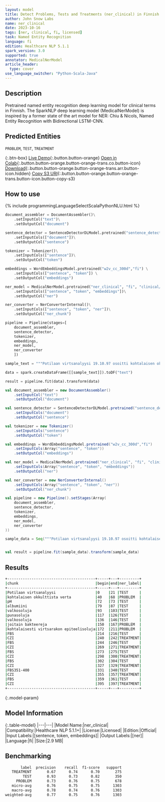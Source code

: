 ```yaml
---
layout: model
title: Detect Problems, Tests and Treatments (ner_clinical) in Finnish
author: John Snow Labs
name: ner_clinical
date: 2023-10-16
tags: [ner, clinical, fi, licensed]
task: Named Entity Recognition
language: fi
edition: Healthcare NLP 5.1.1
spark_version: 3.0
supported: true
annotator: MedicalNerModel
article_header:
  type: cover
use_language_switcher: "Python-Scala-Java"
---
```


## Description

Pretrained named entity recognition deep learning model for clinical terms in Finnish. The SparkNLP deep learning model (MedicalNerModel) is inspired by a former state of the art model for NER: Chiu & Nicols, Named Entity Recognition with Bidirectional LSTM-CNN.

## Predicted Entities

`PROBLEM`, `TEST`, `TREATMENT`

{:.btn-box}
[Live Demo](https://demo.johnsnowlabs.com/healthcare/NER_CLINICAL_MULTI/){:.button.button-orange}
[Open in Colab](https://colab.research.google.com/github/JohnSnowLabs/spark-nlp-workshop/blob/master/tutorials/streamlit_notebooks/healthcare/NER_CLINICAL_MULTI.ipynb){:.button.button-orange.button-orange-trans.co.button-icon}
[Download](https://s3.amazonaws.com/auxdata.johnsnowlabs.com/clinical/models/ner_clinical_fi_5.1.1_3.0_1697492251091.zip){:.button.button-orange.button-orange-trans.arr.button-icon.hidden}
[Copy S3 URI](s3://auxdata.johnsnowlabs.com/clinical/models/ner_clinical_fi_5.1.1_3.0_1697492251091.zip){:.button.button-orange.button-orange-trans.button-icon.button-copy-s3}

## How to use



<div class="tabs-box" markdown="1">
{% include programmingLanguageSelectScalaPythonNLU.html %}
  
```python
document_assembler = DocumentAssembler()\
    .setInputCol("text")\
    .setOutputCol("document")

sentence_detector = SentenceDetectorDLModel.pretrained("sentence_detector_dl", "xx")\
    .setInputCols(["document"])\
    .setOutputCol("sentence")

tokenizer = Tokenizer()\
    .setInputCols(["sentence"])\
    .setOutputCol("token")

embeddings = WordEmbeddingsModel.pretrained("w2v_cc_300d","fi") \
    .setInputCols(["sentence", "token"]) \
    .setOutputCol("embeddings")

ner_model = MedicalNerModel.pretrained("ner_clinical", "fi", "clinical/models")\
    .setInputCols(["sentence", "token", "embeddings"])\
    .setOutputCol("ner")

ner_converter = NerConverterInternal()\
    .setInputCols(["sentence", "token", "ner"])\
    .setOutputCol("ner_chunk")

pipeline = Pipeline(stages=[
    document_assembler, 
    sentence_detector,
    tokenizer,
    embeddings,
    ner_model,
    ner_converter   
    ])

sample_text = """Potilaan virtsanalyysi 19.10.97 osoitti kohtalaisen okkulttista verta , pH 5 , albumiini 1+, valkosoluja läsnä ,2-50 punasoluja , 10-20 valkosoluja , joitain bakteereja ja kohtalaisesti virtsarakon epiteelisoluja. FBS alle 200 = 0 yksikköä CZI FBS 201-250 = 2 yksikköä CZI FBS 251-300 = 4 yksikköä CZI FBS 301-350 = 6 yksikköä CZI FBS351-400 = 8 yksikköä CZI FBS suurempi kuin 400 = 10 yksikköä CZI."""

data = spark.createDataFrame([[sample_text]]).toDF("text")

result = pipeline.fit(data).transform(data)
```
```scala
val document_assembler = new DocumentAssembler()
    .setInputCol("text")
    .setOutputCol("document")

val sentence_detector = SentenceDetectorDLModel.pretrained("sentence_detector_dl", "xx")
    .setInputCols("document")
    .setOutputCol("sentence")

val tokenizer = new Tokenizer()
    .setInputCols("sentence")
    .setOutputCol("token")

val embeddings = WordEmbeddingsModel.pretrained("w2v_cc_300d","fi")
    .setInputCols(Array("sentence", "token"))
    .setOutputCol("embeddings")

val ner_model = MedicalNerModel.pretrained("ner_clinical", "fi", "clinical/models")
    .setInputCols(Array("sentence", "token", "embeddings"))
    .setOutputCol("ner")

val ner_converter = new NerConverterInternal()
    .setInputCols(Array("sentence", "token", "ner"))
    .setOutputCol("ner_chunk")

val pipeline = new Pipeline().setStages(Array(
    document_assembler, 
    sentence_detector,
    tokenizer,
    embeddings,
    ner_model,
    ner_converter   
))

sample_data = Seq("""Potilaan virtsanalyysi 19.10.97 osoitti kohtalaisen okkulttista verta , pH 5 , albumiini 1+, valkosoluja läsnä ,2-50 punasoluja , 10-20 valkosoluja , joitain bakteereja ja kohtalaisesti virtsarakon epiteelisoluja. FBS alle 200 = 0 yksikköä CZI FBS 201-250 = 2 yksikköä CZI FBS 251-300 = 4 yksikköä CZI FBS 301-350 = 6 yksikköä CZI FBS351-400 = 8 yksikköä CZI FBS suurempi kuin 400 = 10 yksikköä CZI.""").toDS.toDF("text")


val result = pipeline.fit(sample_data).transform(sample_data)

```
</div>

## Results

```bash
+----------------------------------------+-----+---+---------+
|chunk                                   |begin|end|ner_label|
+----------------------------------------+-----+---+---------+
|Potilaan virtsanalyysi                  |0    |21 |TEST     |
|kohtalaisen okkulttista verta           |40   |68 |PROBLEM  |
|pH                                      |72   |73 |TEST     |
|albumiini                               |79   |87 |TEST     |
|valkosoluja                             |93   |103|TEST     |
|punasoluja                              |117  |126|TEST     |
|valkosoluja                             |136  |146|TEST     |
|joitain bakteereja                      |150  |167|PROBLEM  |
|kohtalaisesti virtsarakon epiteelisoluja|172  |211|PROBLEM  |
|FBS                                     |214  |216|TEST     |
|CZI                                     |240  |242|TREATMENT|
|FBS                                     |244  |246|TEST     |
|CZI                                     |269  |271|TREATMENT|
|FBS                                     |273  |275|TEST     |
|CZI                                     |298  |300|TREATMENT|
|FBS                                     |302  |304|TEST     |
|CZI                                     |327  |329|TREATMENT|
|FBS351-400                              |331  |340|TEST     |
|CZI                                     |355  |357|TREATMENT|
|FBS                                     |359  |361|TEST     |
|CZI                                     |395  |397|TREATMENT|
+----------------------------------------+-----+---+---------+
```

{:.model-param}
## Model Information

{:.table-model}
|---|---|
|Model Name:|ner_clinical|
|Compatibility:|Healthcare NLP 5.1.1+|
|License:|Licensed|
|Edition:|Official|
|Input Labels:|[sentence, token, embeddings]|
|Output Labels:|[ner]|
|Language:|fi|
|Size:|2.9 MB|

## Benchmarking

```bash
       label  precision    recall  f1-score   support
   TREATMENT       0.67      0.74      0.70       275
        TEST       0.93      0.73      0.82       350
     PROBLEM       0.73      0.76      0.75       678
   micro-avg       0.76      0.75      0.75      1303
   macro-avg       0.78      0.74      0.76      1303
weighted-avg       0.77      0.75      0.76      1303
```
